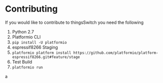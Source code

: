 # Contributing

If you would like to contribute to thingsSwitch you need the following

1. Python 2.7 
2. Platformio CLI
  1. `pip install -U platformio`
3. espressif8266 Staging
  1. `platformio platform install https://github.com/platformio/platform-espressif8266.git#feature/stage`
4. Test Build
  1. `platformio run`

a